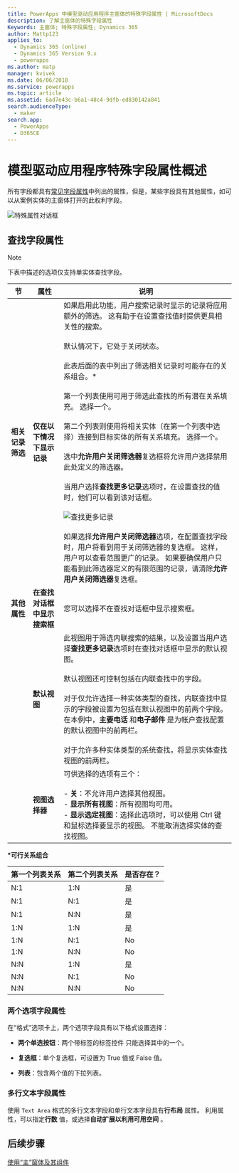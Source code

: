 ```yaml
---
title: PowerApps 中模型驱动应用程序主窗体的特殊字段属性 | MicrosoftDocs
description: 了解主窗体的特殊字段属性
Keywords: 主窗体; 特殊字段属性; Dynamics 365
author: Mattp123
applies_to:
  - Dynamics 365 (online)
  - Dynamics 365 Version 9.x
  - powerapps
ms.author: matp
manager: kvivek
ms.date: 06/06/2018
ms.service: powerapps
ms.topic: article
ms.assetid: 6ad7e43c-b6a1-48c4-9dfb-ed830142a841
search.audienceType:
  - maker
search.app:
  - PowerApps
  - D365CE
---
```

# <a name="overview-of-model-driven-app-special-field-properties"></a>模型驱动应用程序特殊字段属性概述

 所有字段都具有[常见字段属性](common-field-properties-legacy.md)中列出的属性，但是，某些字段具有其他属性，如可以从案例实体的主窗体打开的此权利字段。  

![特殊属性对话框](media/special-properties.png)
  
<a name="BKMK_LookupFieldProperties"></a>  
 
## <a name="lookup-field-properties"></a>查找字段属性  
  
> [!NOTE]
>  下表中描述的选项仅支持单实体查找字段。  
  
|节​​|属性|说明|  
|-------------|--------------|-----------------|  
|**相关记录筛选**|**仅在以下情况下显示记录**|如果启用此功能，用户搜索记录时显示的记录将应用额外的筛选。 这有助于在设置查找值时提供更具相关性的搜索。<br /><br /> 默认情况下，它处于关闭状态。<br /><br /> 此表后面的表中列出了筛选相关记录时可能存在的关系组合。*<br /><br /> 第一个列表使用可用于筛选此查找的所有潜在关系填充。 选择一个。<br /><br /> 第二个列表则使用将相关实体（在第一个列表中选择）连接到目标实体的所有关系填充。 选择一个。<br /><br /> 选中**允许用户关闭筛选器**复选框将允许用户选择禁用此处定义的筛选器。<br /><br /> 当用户选择**查找更多记录**选项时，在设置查找的值时，他们可以看到该对话框。<br /><br /> ![查找更多记录](media/crm-ua-v-8-1-look-up-more-records.png) <br /><br /> 如果选择**允许用户关闭筛选器**选项，在配置查找字段时，用户将看到用于关闭筛选器的复选框。  这样，用户可以查看范围更广的记录。 如果要确保用户只能看到此筛选器定义的有限范围的记录，请清除**允许用户关闭筛选器**复选框。|  
|**其他属性**|**在查找对话框中显示搜索框**|您可以选择不在查找对话框中显示搜索框。|  
||**默认视图**|此视图用于筛选内联搜索的结果，以及设置当用户选择**查找更多记录**选项时在查找对话框中显示的默认视图。<br /><br /> 默认视图还可控制包括在内联查找中的字段。<br /><br /> 对于仅允许选择一种实体类型的查找，内联查找中显示的字段被设置为包括在默认视图中的前两个字段。 在本例中，**主要电话** 和**电子邮件** 是为帐户查找配置的默认视图中的前两栏。<br /><br /> 对于允许多种实体类型的系统查找，将显示实体查找视图的前两栏。|  
||**视图选择器**|可供选择的选项有三个：<br /><br /> -   **关**：不允许用户选择其他视图。<br />-   **显示所有视图**：所有视图均可用。<br />-   **显示选定视图**：选择此选项时，可以使用 Ctrl 键和鼠标选择要显示的视图。 不能取消选择实体的查找视图。|  
  
 **\*可行关系组合**  
  
|第一个列表关系|第二个列表关系|是否存在？|  
|-----------------------------|------------------------------|----------------|  
|N:1|1:N|是|  
|N:1|N:1|是|  
|N:1|N:N|是|  
|1:N|1:N|是|  
|1:N|N:1|No|  
|1:N|N:N|No|  
|N:N|1:N|是|  
|N:N|N:1|No|  
|N:N|N:N|No|  
  
<a name="BKMK_TwoOptionProperties"></a>   

### <a name="two-option-field-properties"></a>两个选项字段属性  
 在“格式”选项卡上，两个选项字段具有以下格式设置选择：  
  
- **两个单选按钮**：两个带标签的标签控件 只能选择其中的一个。  
  
- **复选框**：单个复选框，可设置为 True 值或 False 值。  
  
- **列表**：包含两个值的下拉列表。  
  
<a name="BKMK_MultipleLinesOfTextProperties"></a>   

### <a name="multiple-lines-of-text-field-properties"></a>多行文本字段属性  
 使用 `Text Area` 格式的多行文本字段和单行文本字段具有**行布局** 属性。 利用属性，可以指定**行数** 值，或选择**自动扩展以利用可用空间** 。  

## <a name="next-steps"></a>后续步骤

[使用“主”窗体及其组件](use-main-form-and-components.md)
